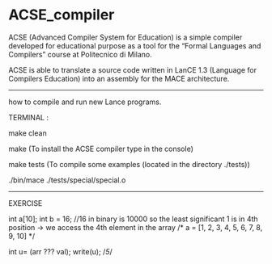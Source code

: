 # ACSE_compiler
ACSE (Advanced Compiler System for Education) is a simple compiler developed for educational purpose as a tool for the “Formal Languages and Compilers” course at Politecnico di Milano.


ACSE is able to translate a source code written in LanCE 1.3 (Language for Compilers Education) into an assembly for the MACE architecture.

-------------------------------
how to compile and run new Lance programs.

TERMINAL :

make clean

make (To install the ACSE compiler type in the console)

make tests (To compile some examples (located in the directory ./tests))

./bin/mace ./tests/special/special.o  

-------------------------------
EXERCISE 

int a[10];
int b = 16; //16 in binary is 10000 so the least significant 1 is in 4th position -> we access the 4th element in the array
/* a = [1, 2, 3, 4, 5, 6, 7, 8, 9, 10] */

int u= (arr ??? val);
write(u); 
/*5*/
